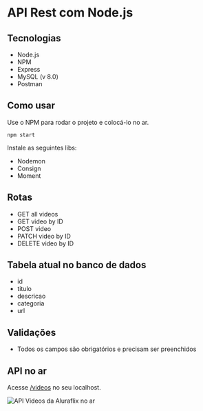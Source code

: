 # API Rest com Node.js

## Tecnologias

- Node.js
- NPM
- Express
- MySQL (v 8.0)
- Postman

## Como usar

Use o NPM para rodar o projeto e colocá-lo no ar.

`npm start`

Instale as seguintes libs:
- Nodemon
- Consign
- Moment

## Rotas

- GET all videos
- GET video by ID
- POST video
- PATCH video by ID
- DELETE video by ID

## Tabela atual no banco de dados

- id
- titulo
- descricao
- categoria
- url

## Validações

- Todos os campos são obrigatórios e precisam ser preenchidos

## API no ar

Acesse [/videos](http://localhost:3000/videos) no seu localhost.

![API Videos da Aluraflix no ar](aluraflix-json.png)